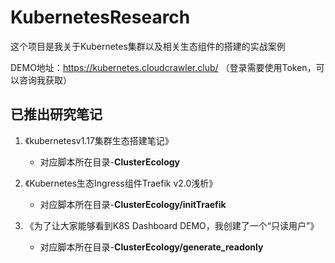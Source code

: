 # KubernetesResearch

这个项目是我关于Kubernetes集群以及相关生态组件的搭建的实战案例

DEMO地址：https://kubernetes.cloudcrawler.club/ （登录需要使用Token，可以咨询我获取）

## 已推出研究笔记
1. 《kubernetesv1.17集群生态搭建笔记》

    - 对应脚本所在目录-**ClusterEcology**
    
2. 《Kubernetes生态Ingress组件Traefik v2.0浅析》

    - 对应脚本所在目录-**ClusterEcology/initTraefik**
    
3. 《为了让大家能够看到K8S Dashboard DEMO，我创建了一个“只读用户”》

    - 对应脚本所在目录-**ClusterEcology/generate_readonly**
